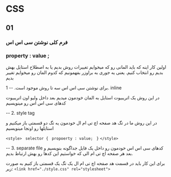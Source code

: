 # CSS

## 01 

### فرم کلی نوشتن سی اس اس 
### property : value ; 

اولین کار اینه که باید المانی رو که میخوایم تغییرات روش بدیم یا به اصطلاح استایل بهش بدیم رو انتخاب کنیم. 
یعنی یه جوری به براوزر بفهمونیم که کدوم المان رو میخوایم تغییر بدیم 

برای نوشتن سی اس اس سه تا روش موجود است. 
-- 1. inline

در این روش یک اتریبیوت استایل به المان خودمون میدیم بعد داخل ولیو اون اتریبیوت کدهای سی اس اس رو مینویسیم


-- 2. style tag

در این روش ما در تگ هد صفحه اچ تی ام ال خودمون یه تگ دو قسمتی باز میکنیم و استایلها رو اونجا مینویسیم 

`<style>`
` selector {`
    ` propoerty : value;`
` }`
`</style>`

-- 3. separate file 
کدهای سی اس اس خودمون رو داخل یک فایل جداگونه بنویسیم و بعد هر صفحه اچ تی ام الی که خواستیم این کدها رو بهش ارتباط بدیم. 

برای این کار باید در قسمت هد صفحه اچ تی ام ال یک تگ یک قسمتی باز کنیم به صورت زیر: 
`<link href="./style.css" rel="stylesheet">`